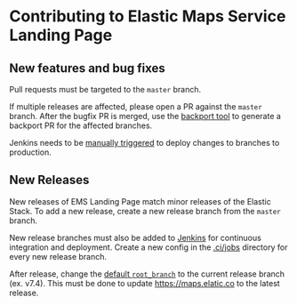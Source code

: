 # Contributing to Elastic Maps Service Landing Page

## New features and bug fixes
Pull requests must be targeted to the `master` branch.

If multiple releases are affected, please open a PR against the `master` branch. After the bugfix PR is merged, use the [backport tool](https://github.com/sqren/backport) to generate a backport PR for the affected branches.

Jenkins needs to be [manually triggered](https://kibana-ci.elastic.co/job/elastic+ems-landing-page+deploy/) to deploy changes to branches to production.

## New Releases
New releases of EMS Landing Page match minor releases of the Elastic Stack. To add a new release, create a new release branch from the `master` branch.

New release branches must also be added to [Jenkins](https://kibana-ci.elastic.co/) for continuous integration and deployment. Create a new config in the [.ci/jobs](https://github.com/elastic/ems-landing-page/tree/master/.ci/jobs) directory for every new release branch.

After release, change the [default `root_branch`](https://github.com/elastic/ems-landing-page/blob/master/.ci/jobs/defaults.yml#L22) to the current release branch (ex. v7.4). This must be done to update https://maps.elatic.co to the latest release.
